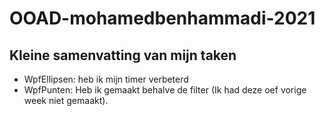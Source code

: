# OOAD-mohamedbenhammadi-2021

## Kleine samenvatting van mijn taken


* WpfEllipsen: heb ik mijn timer verbeterd
* WpfPunten: Heb ik gemaakt behalve de filter (Ik had deze oef vorige week niet gemaakt).

